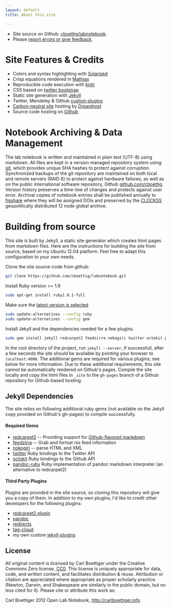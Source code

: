 ```yaml
---
layout: default
title: About this site

---
```




* Site source on Github: [cboettig/labnotebook](http://github.com/cboettig/labnotebook).
* Please [report errors or give feedback](https://github.com/cboettig/labnotebook/issues).

Site Features & Credits
=======================

* Colors and syntax highlighting with [Solarized](http://ethanschoonover.com/solarized) 
* Crisp equations rendered in [Mathjax](http://www.mathjax.org/)
* Reproducible code execution with [knitr](http://yihui.name/knitr/)
* CSS based on [twitter bootstrap](http://twitter.github.com/bootstrap/)
* Static site generation with [Jekyll](https://github.com/mojombo/jekyll)
* Twitter, Mendeley & Github [custom plugins](https://github.com/cboettig/labnotebook/tree/master/_plugins)
* [Carbon-neutral site](http://www.dreamhost.com/green.cgi) hosting by [Dreamhost](http://dreamhost.org)
* Source code hosting on [Github](https://github.com/)


Notebook Archiving & Data Management
====================================

The lab notebook is written and maintained in plain text (UTF-8) using markdown. All files are kept in a version managed repository system using [git](http://git-scm.com/), which provides unique SHA hashes to protect against corruption. Synchronized backups of the git repository are maintained on both local and remote servers (RAID 6) to protect against hardware failures, as well as on the public international software repository, Github [github.com/cboettig](https://github.com/cboettig).  Version history preserves a time-line of changes and protects against user error.  Archival copies of notebook entries shall be published annually to [figshare](http://figshare.com) where they will be assigned DOIs and preserved by the [CLOCKSS](http://www.clockss.org/clockss/Home) geopolitically distributed 12 node global archive.




Building from source
====================

This site is built by Jekyll, a static site generator which creates html pages from markdown files.  Here are the instructions for building the site from source, based on my Ubuntu 12.04 platform.  Feel free to adapt this configuration to your own needs.  

Clone the site source-code from github:

```bash
git clone https://github.com/cboettig/labnotebook.git
```


Install Ruby version >= 1.9

```bash
sudo apt-get install ruby1.9.1-full
```

Make sure the [latest version is selected](http://askubuntu.com/questions/91693/how-do-you-uninstall-ruby-1-8-7-and-install-ruby-1-9-2)

```bash
sudo update-alternatives --config ruby
sudo update-alternatives --config gem
```

Install Jekyll and the dependencies needed for a few plugins.

```bash
sudo gem install jekyll redcarpet2 feedzirra nokogiri twitter octokit pandoc-ruby
```


In the root directory of the project, run `jekyll --server`, if successfull, after a few seconds the site should be available by pointing your browser to `localhost:4000`.  The additional gems are required for various plugins; see below for more information.  Due to these additional requirements, this site cannot be automatically rendered on Github's pages.  Compile the site locally and copy the html files in `_site` to the `gh-pages` branch of a Github repository for Github-based hosting.  

Jekyll Dependencies 
-------------------

The site relies on following additional ruby gems (not available on the Jekyll copy provided on Github's gh-pages) to compile successfully.  

#### Required Gems

* [redcarpet2](https://github.com/vmg/redcarpet/) -- Providing support for [Github-flavored markdown](http://github.github.com/github-flavored-markdown/)
* [feedzirra](https://github.com/pauldix/feedzirra) -- Grab and format rss feed information  
* [nokogiri](https://github.com/sparklemotion/nokogiri) -- parse HTML and XML 
* [twitter](https://github.com/sferik/twitter) Ruby bindings to the Twitter API
* [octokit](https://github.com/pengwynn/octokit) Ruby bindings to the Github API
* [pandoc-ruby](https://github.com/alphabetum/pandoc-ruby) Ruby implementation of pandoc markdown interpreter (an alternative to redcarpet2)



#### Third Party Plugins 

Plugins are provided in the site source, so cloning this repository will give you a copy of them. In addition to my own plugins, I'd like to credit other developers for the following plugins:

* [redcarpet2 plugin](https://github.com/nono/Jekyll-plugins)
* [pandoc](https://github.com/dsanson/jekyll-pandoc-plugin)
* [redirects](https://github.com/pelosi/marran.com/blob/master/_plugins/redirects.rb)
* [tag-cloud](https://gist.github.com/2290195) 
* my own custom [jekyll-plugins](https://github.com/cboettig/jekyll-labnotebook-plugins)



License
-------

All original content is licensed by Carl Boettiger under the Creative Commons Zero license, [CC0](http://creativecommons.org/publicdomain/zero/1.0/).  This license is uniquely appropriate for data, code, and written content, and facilitates distribution & reuse.  Attribution or citation are appreciated where appropriate as proper scholarly practice.  (Newton, Darwin, and Shakespeare are similarly in the public domain, but no less cited for it).  Please cite or attribute this work as:

<div vocab="http://purl.org/dc/terms/" typeof="bibliographicCitation">
<span property="creator">Carl Boettiger</span> <span property="date">2012</span> <span property="title">Open Lab Notebook</span>, <a href="http://carlboettiger.info">http://carlboettiger.info</a> 
</div>


